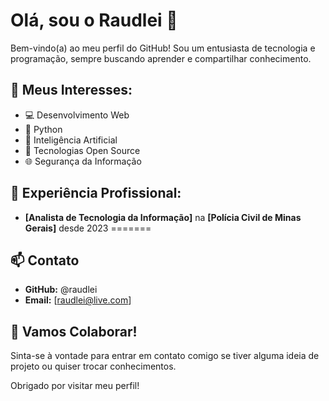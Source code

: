 # Olá, sou o Raudlei 👋

Bem-vindo(a) ao meu perfil do GitHub! Sou um entusiasta de tecnologia e programação, sempre buscando aprender e compartilhar conhecimento.

## 🌱 Meus Interesses:

* 💻 Desenvolvimento Web 
* 🐍 Python 
* 🤖 Inteligência Artificial
* 🚀 Tecnologias Open Source
* 🌐 Segurança da Informação



## 💼 Experiência Profissional:

* **[Analista de Tecnologia da Informação]** na **[Polícia Civil de Minas Gerais]**  desde 2023
=======


## 📫 Contato

* **GitHub:** @raudlei
* **Email:** [raudlei@live.com]

## 🤝 Vamos Colaborar!

Sinta-se à vontade para entrar em contato comigo se tiver alguma ideia de projeto ou quiser trocar conhecimentos. 

Obrigado por visitar meu perfil! 